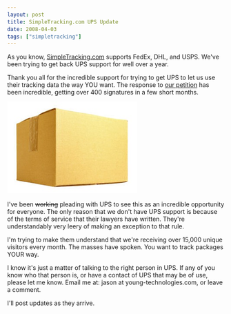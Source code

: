 ```yaml
---
layout: post
title: SimpleTracking.com UPS Update
date: 2008-04-03
tags: ["simpletracking"]
---
```


As you know, [SimpleTracking.com](http://www.SimpleTracking.com) supports FedEx, DHL, and USPS. We've been trying to get back UPS support for well over a year.

Thank you all for the incredible support for trying to get UPS to let us use their tracking data the way YOU want. The response to [our petition](http://www.petitiononline.com/st0001/petition.html) has been incredible, getting over 400 signatures in a few short months.

![Package-Photo](shipping-package.jpg) 

I've been <strike>working</strike> pleading with UPS to see this as an incredible opportunity for everyone. The only reason that we don't have UPS support is because of the terms of service that their lawyers have written. They're understandably very leery of making an exception to that rule.

I'm trying to make them understand that we're receiving over 15,000 unique visitors every month. The masses have spoken. You want to track packages YOUR way.

I know it's just a matter of talking to the right person in UPS. If any of you know who that person is, or have a contact of UPS that may be of use, please let me know. Email me at: jason at young-technologies.com, or leave a comment.

I'll post updates as they arrive.